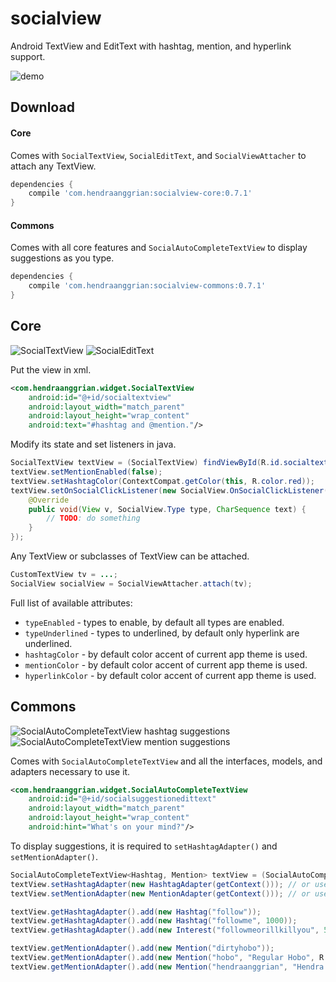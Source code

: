 socialview
==========
Android TextView and EditText with hashtag, mention, and hyperlink support.

![demo](/art/demo.gif)

Download
--------
#### Core
Comes with `SocialTextView`, `SocialEditText`, and `SocialViewAttacher` to attach any TextView.
```gradle
dependencies {
    compile 'com.hendraanggrian:socialview-core:0.7.1'
}
```

#### Commons
Comes with all core features and `SocialAutoCompleteTextView` to display suggestions as you type.
```gradle
dependencies {
    compile 'com.hendraanggrian:socialview-commons:0.7.1'
}
```

Core
----
![SocialTextView](/art/screenshot_core1.jpg) ![SocialEditText](/art/screenshot_core2.jpg)

Put the view in xml.
```xml
<com.hendraanggrian.widget.SocialTextView
    android:id="@+id/socialtextview"
    android:layout_width="match_parent"
    android:layout_height="wrap_content"
    android:text="#hashtag and @mention."/>
```

Modify its state and set listeners in java.
```java
SocialTextView textView = (SocialTextView) findViewById(R.id.socialtextview);
textView.setMentionEnabled(false);
textView.setHashtagColor(ContextCompat.getColor(this, R.color.red));
textView.setOnSocialClickListener(new SocialView.OnSocialClickListener() {
    @Override
    public void(View v, SocialView.Type type, CharSequence text) {
        // TODO: do something
    }
});
```

Any TextView or subclasses of TextView can be attached.
```java
CustomTextView tv = ...;
SocialView socialView = SocialViewAttacher.attach(tv);
```

Full list of available attributes:
 * `typeEnabled` - types to enable, by default all types are enabled.
 * `typeUnderlined` - types to underlined, by default only hyperlink are underlined.
 * `hashtagColor` - by default color accent of current app theme is used.
 * `mentionColor` - by default color accent of current app theme is used.
 * `hyperlinkColor` - by default color accent of current app theme is used.

Commons
-------
![SocialAutoCompleteTextView hashtag suggestions](/art/screenshot_commons1.jpg) ![SocialAutoCompleteTextView mention suggestions](/art/screenshot_commons2.jpg)

Comes with `SocialAutoCompleteTextView` and all the interfaces, models, and adapters necessary to use it.
```xml
<com.hendraanggrian.widget.SocialAutoCompleteTextView
    android:id="@+id/socialsuggestionedittext"
    android:layout_width="match_parent"
    android:layout_height="wrap_content"
    android:hint="What's on your mind?"/>
```

To display suggestions, it is required to `setHashtagAdapter()` and `setMentionAdapter()`.
```java
SocialAutoCompleteTextView<Hashtag, Mention> textView = (SocialAutoCompleteTextView) findViewById(R.id.socialsuggestionedittext);
textView.setHashtagAdapter(new HashtagAdapter(getContext())); // or use custom adapter
textView.setMentionAdapter(new MentionAdapter(getContext())); // or use custom adapter

textView.getHashtagAdapter().add(new Hashtag("follow"));
textView.getHashtagAdapter().add(new Hashtag("followme", 1000));
textView.getHashtagAdapter().add(new Interest("followmeorillkillyou", 500));

textView.getMentionAdapter().add(new Mention("dirtyhobo"));
textView.getMentionAdapter().add(new Mention("hobo", "Regular Hobo", R.mipmap.ic_launcher));
textView.getMentionAdapter().add(new Mention("hendraanggrian", "Hendra Anggrian", "https://avatars0.githubusercontent.com/u/11507430?v=3&s=460"));
```
